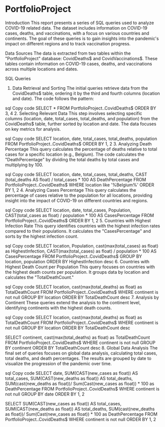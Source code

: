 # PortfolioProject

Introduction
This report presents a series of SQL queries used to analyze COVID-19 related data. The dataset includes information on COVID-19 cases, deaths, and vaccinations, with a focus on various countries and continents. The goal of these queries is to gain insights into the pandemic's impact on different regions and to track vaccination progress.

Data Sources
The data is extracted from two tables within the "PortfolioProject" database: CovidDeaths$ and CovidVaccinations$. These tables contain information on COVID-19 cases, deaths, and vaccinations across multiple locations and dates.

SQL Queries
1. Data Retrieval and Sorting
The initial queries retrieve data from the CovidDeaths$ table, ordering it by the third and fourth columns (location and date). The code follows the pattern:

sql
Copy code
SELECT *
FROM PortfolioProject..CovidDeaths$
ORDER BY 3, 4
2. Selecting Relevant Data
This step involves selecting specific columns (location, date, total_cases, total_deaths, and population) from the CovidDeaths$ table, further sorted by location and date. The data focuses on key metrics for analysis.

sql
Copy code
SELECT location, date, total_cases, total_deaths, population
FROM PortfolioProject..CovidDeaths$
ORDER BY 1, 2
3. Analyzing Death Percentage
This query calculates the percentage of deaths relative to total cases for a specific location (e.g., Belgium). The code calculates the "DeathPercentage" by dividing the total deaths by total cases and multiplying by 100.

sql
Copy code
SELECT location, date, total_cases, total_deaths, CAST (total_deaths AS float) / total_cases * 100 AS DeathPercentage
FROM PortfolioProject..CovidDeaths$
WHERE location like '%Belgium%'
ORDER BY 1, 2
4. Analyzing Cases Percentage
This query calculates the percentage of cases relative to the population for all locations, providing insight into the impact of COVID-19 on different countries and regions.

sql
Copy code
SELECT location, date, total_cases, Population, CAST(total_cases as float) / population * 100 AS CasesPercentage
FROM PortfolioProject..CovidDeaths$
ORDER BY 1, 2
5. Countries with Highest Infection Rate
This query identifies countries with the highest infection rates compared to their populations. It calculates the "CasesPercentage" and sorts by the highest infection count.

sql
Copy code
SELECT location, Population, cast(max(total_cases) as float) as HighestInfection, CAST(max(total_cases) as float) / population * 100 AS CasesPercentage
FROM PortfolioProject..CovidDeaths$
GROUP BY location, population
ORDER BY HighestInfection desc
6. Countries with Highest Death Count per Population
This query focuses on countries with the highest death counts per population. It groups data by location and calculates the "TotalDeathCount."

sql
Copy code
SELECT location, cast(max(total_deaths) as float) as TotalDeathCount
FROM PortfolioProject..CovidDeaths$
WHERE continent is not null
GROUP BY location
ORDER BY TotalDeathCount desc
7. Analysis by Continent
These queries extend the analysis to the continent level, identifying continents with the highest death counts.

sql
Copy code
SELECT location, cast(max(total_deaths) as float) as TotalDeathCount
FROM PortfolioProject..CovidDeaths$
WHERE continent is not null
GROUP BY location
ORDER BY TotalDeathCount desc

SELECT continent, cast(max(total_deaths) as float) as TotalDeathCount
FROM PortfolioProject..CovidDeaths$
WHERE continent is not null
GROUP BY continent
ORDER BY TotalDeathCount desc
8. Global Data Analysis
The final set of queries focuses on global data analysis, calculating total cases, total deaths, and death percentages. The results are grouped by date to visualize the progression of the pandemic over time.

sql
Copy code
SELECT date, SUM(CAST(new_cases as float)) AS total_cases, SUM(CAST(new_deaths as float)) AS total_deaths, SUM(cast(new_deaths as float))/ Sum(Cast(new_cases as float)) * 100 as DeathPercentage 
FROM PortfolioProject..CovidDeaths$
WHERE continent is not null
GROUP BY date 
ORDER BY 1, 2

SELECT SUM(CAST(new_cases as float)) AS total_cases, SUM(CAST(new_deaths as float)) AS total_deaths, SUM(cast(new_deaths as float))/ Sum(Cast(new_cases as float)) * 100 as DeathPercentage 
FROM PortfolioProject..CovidDeaths$
WHERE continent is not null
ORDER BY 1, 2


